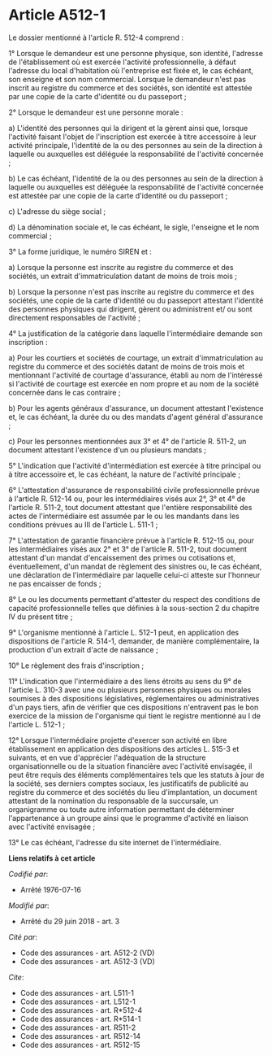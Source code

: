 # Article A512-1

Le dossier mentionné à l'article R. 512-4 comprend :

1° Lorsque le demandeur est une personne physique, son identité, l'adresse de l'établissement où est exercée l'activité
professionnelle, à défaut l'adresse du local d'habitation où l'entreprise est fixée et, le cas échéant, son enseigne et son
nom commercial. Lorsque le demandeur n'est pas inscrit au registre du commerce et des sociétés, son identité est attestée par
une copie de la carte d'identité ou du passeport ;

2° Lorsque le demandeur est une personne morale :

a) L'identité des personnes qui la dirigent et la gèrent ainsi que, lorsque l'activité faisant l'objet de l'inscription est
exercée à titre accessoire à leur activité principale, l'identité de la ou des personnes au sein de la direction à laquelle
ou auxquelles est déléguée la responsabilité de l'activité concernée ;

b) Le cas échéant, l'identité de la ou des personnes au sein de la direction à laquelle ou auxquelles est déléguée la
responsabilité de l'activité concernée est attestée par une copie de la carte d'identité ou du passeport ;

c) L'adresse du siège social ;

d) La dénomination sociale et, le cas échéant, le sigle, l'enseigne et le nom commercial ;

3° La forme juridique, le numéro SIREN et :

a) Lorsque la personne est inscrite au registre du commerce et des sociétés, un extrait d'immatriculation datant de moins de
trois mois ;

b) Lorsque la personne n'est pas inscrite au registre du commerce et des sociétés, une copie de la carte d'identité ou du
passeport attestant l'identité des personnes physiques qui dirigent, gèrent ou administrent et/ ou sont directement
responsables de l'activité ;

4° La justification de la catégorie dans laquelle l'intermédiaire demande son inscription :

a) Pour les courtiers et sociétés de courtage, un extrait d'immatriculation au registre du commerce et des sociétés datant de
moins de trois mois et mentionnant l'activité de courtage d'assurance, établi au nom de l'intéressé si l'activité de courtage
est exercée en nom propre et au nom de la société concernée dans le cas contraire ;

b) Pour les agents généraux d'assurance, un document attestant l'existence et, le cas échéant, la durée du ou des mandats
d'agent général d'assurance ;

c) Pour les personnes mentionnées aux 3° et 4° de l'article R. 511-2, un document attestant l'existence d'un ou plusieurs
mandats ;

5° L'indication que l'activité d'intermédiation est exercée à titre principal ou à titre accessoire et, le cas échéant, la
nature de l'activité principale ;

6° L'attestation d'assurance de responsabilité civile professionnelle prévue à l'article R. 512-14 ou, pour les
intermédiaires visés aux 2°, 3° et 4° de l'article R. 511-2, tout document attestant que l'entière responsabilité des actes
de l'intermédiaire est assumée par le ou les mandants dans les conditions prévues au III de l'article L. 511-1 ;

7° L'attestation de garantie financière prévue à l'article R. 512-15 ou, pour les intermédiaires visés aux 2° et 3° de
l'article R. 511-2, tout document attestant d'un mandat d'encaissement des primes ou cotisations et, éventuellement, d'un
mandat de règlement des sinistres ou, le cas échéant, une déclaration de l'intermédiaire par laquelle celui-ci atteste sur
l'honneur ne pas encaisser de fonds ;

8° Le ou les documents permettant d'attester du respect des conditions de capacité professionnelle telles que définies à la
sous-section 2 du chapitre IV du présent titre ;

9° L'organisme mentionné à l'article L. 512-1 peut, en application des dispositions de l'article R. 514-1, demander, de
manière complémentaire, la production d'un extrait d'acte de naissance ;

10° Le règlement des frais d'inscription ;

11° L'indication que l'intermédiaire a des liens étroits au sens du 9° de l'article L. 310-3 avec une ou plusieurs personnes
physiques ou morales soumises à des dispositions législatives, réglementaires ou administratives d'un pays tiers, afin de
vérifier que ces dispositions n'entravent pas le bon exercice de la mission de l'organisme qui tient le registre mentionné au
I de l'article L. 512-1 ;

12° Lorsque l'intermédiaire projette d'exercer son activité en libre établissement en application des dispositions des
articles L. 515-3 et suivants, et en vue d'apprécier l'adéquation de la structure organisationnelle ou de la situation
financière avec l'activité envisagée, il peut être requis des éléments complémentaires tels que les statuts à jour de la
société, ses derniers comptes sociaux, les justificatifs de publicité au registre du commerce et des sociétés du lieu
d'implantation, un document attestant de la nomination du responsable de la succursale, un organigramme ou toute autre
information permettant de déterminer l'appartenance à un groupe ainsi que le programme d'activité en liaison avec l'activité
envisagée ;

13° Le cas échéant, l'adresse du site internet de l'intermédiaire.

**Liens relatifs à cet article**

_Codifié par_:

  - Arrêté 1976-07-16

_Modifié par_:

  - Arrêté du 29 juin 2018 - art. 3

_Cité par_:

  - Code des assurances - art. A512-2 (VD)
  - Code des assurances - art. A512-3 (VD)

_Cite_:

  - Code des assurances - art. L511-1
  - Code des assurances - art. L512-1
  - Code des assurances - art. R*512-4
  - Code des assurances - art. R*514-1
  - Code des assurances - art. R511-2
  - Code des assurances - art. R512-14
  - Code des assurances - art. R512-15
